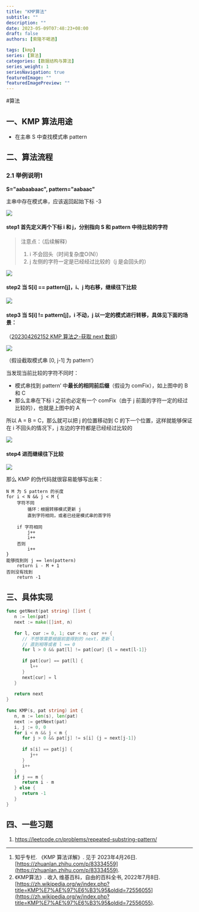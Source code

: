 ```yaml
---
title: "KMP算法"
subtitle: ""
description: ""
date: 2023-05-09T07:48:23+08:00
draft: false
authors: [索隆不喝酒]

tags: [kmp]
series: [算法]
categories: [数据结构与算法]
series_weight: 1
seriesNavigation: true
featuredImage: ""
featuredImagePreview: ""
---
```

<!--more-->


#算法 

## 一、KMP 算法用途
- 在主串 S 中查找模式串 pattern

## 二、算法流程
### 2.1 举例说明1

**S="aabaabaac", pattern="aabaac"**

主串中存在模式串，应该返回起始下标 -3

![](images/posts/Pasted%20image%2020230426211149.png)

#### step1 首先定义两个下标 i 和 j，分别指向 S 和 pattern 中待比较的字符
> 注意点：（后续解释）
> 1. i 不会回头（时间复杂度O(N)）
> 2. j 左侧的字符一定是已经经过比较的（j 是会回头的）


![](images/posts/Pasted%20image%2020230426211316.png)

#### step2 当 S[i] == pattern[j]，i、j 均右移，继续往下比较

![](images/posts/Pasted%20image%2020230426211447.png)

#### step3 当 S[i] != pattern[j]，i 不动，**j 以一定的模式进行转移**，具体见下面的场景：
（[202304262152 KMP 算法之-获取 next 数组](content/posts/algorithm/202304262152%20KMP%20算法之-获取%20next%20数组.md)）


![](images/posts/Pasted%20image%2020230426211653.png)

（假设截取模式串 [0, j-1] 为 pattern‘）

当发现当前比较的字符不同时：

- 模式串找到 pattern’ 中**最长的相同前后缀**（假设为 comFix），如上图中的 B 和 C
- 那么主串在下标 i 之前也必定有一个 comFix（由于 j 前面的字符一定的经过比较的），也就是上图中的 A

所以 A = B = C，那么就可以把 j 的位置移动到 C 的下一个位置，这样就能够保证在 i 不回头的情况下，j 左边的字符都是已经经过比较的

![](images/posts/Pasted%20image%2020230426213140.png)

#### step4 进而继续往下比较

![](images/posts/Pasted%20image%2020230426213209.png)

那么 KMP 的伪代码就很容易能够写出来：
```
N M 为 S pattern 的长度
for i < N && j < M {
	字符不同
		循环：根据转移模式更新 j
		直到字符相同，或者已经是模式串的首字符

	if 字符相同
		j++
		i++
	否则
		i++
}
能够找到则 j == len(pattern)
	return i - M + 1
否则没有找到
	return -1
```

## 三、具体实现
```go
func getNext(pat string) []int {  
   n := len(pat)  
   next := make([]int, n)  
  
   for l, cur := 0, 1; cur < n; cur ++ {  
      // 不想等需要根据前面得到的 next，更新 l      
      // 直到相等或者 l == 0      
      for l > 0 && pat[l] != pat[cur] {l = next[l-1]}  
  
      if pat[cur] == pat[l] {  
         l++  
      }  
      next[cur] = l  
   }  
  
   return next  
}  
  
func KMP(s, pat string) int {  
   n, m := len(s), len(pat)  
   next := getNext(pat)  
   i, j := 0, 0  
   for i < n && j < m {  
      for j > 0 && pat[j] != s[i] {j = next[j-1]}  
  
      if s[i] == pat[j] {  
         j++  
      }  
      i++  
   }  
   if j == m {  
      return i - m  
   } else {  
      return -1  
   }  
}
```

## 四、一些习题

1. https://leetcode.cn/problems/repeated-substring-pattern/

--- 
1. 知乎专栏. 《KMP 算法详解》. 见于 2023年4月26日. [https://zhuanlan.zhihu.com/p/83334559](https://zhuanlan.zhihu.com/p/83334559).
2. 《KMP算法》. 收入 维基百科，自由的百科全书, 2022年7月8日. [https://zh.wikipedia.org/w/index.php?title=KMP%E7%AE%97%E6%B3%95&oldid=72556055](https://zh.wikipedia.org/w/index.php?title=KMP%E7%AE%97%E6%B3%95&oldid=72556055).